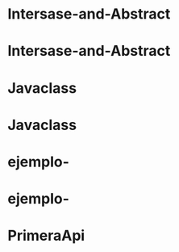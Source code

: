 # Intersase-and-Abstract
# Intersase-and-Abstract
# Javaclass
# Javaclass
# ejemplo-
# ejemplo-
# PrimeraApi
